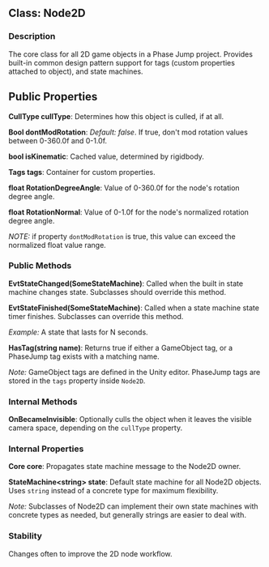 ## Class: Node2D

### Description

The core class for all 2D game objects in a Phase Jump project. Provides built-in common design pattern support for tags (custom properties attached to object), and state machines.

## Public Properties

**CullType cullType**: Determines how this object is culled, if at all.

**Bool dontModRotation**: _Default: false_. If true, don't mod rotation values between 0-360.0f and 0-1.0f.

**bool isKinematic**: Cached value, determined by rigidbody.

**Tags tags**: Container for custom properties.

**float RotationDegreeAngle**: Value of 0-360.0f for the node's rotation degree angle.

**float RotationNormal**: Value of 0-1.0f for the node's normalized rotation degree angle.

_NOTE:_ if property `dontModRotation` is true, this value can exceed the normalized float value range.

### Public Methods

**EvtStateChanged(SomeStateMachine)**: Called when the built in state machine changes state. Subclasses should override this method.

**EvtStateFinished(SomeStateMachine)**: Called when a state machine state timer finishes. Subclasses can override this method.

_Example:_ A state that lasts for N seconds.

**HasTag(string name)**: Returns true if either a GameObject tag, or a PhaseJump tag exists with a matching name.

_Note:_ GameObject tags are defined in the Unity editor. PhaseJump tags are stored in the `tags` property inside `Node2D`.


### Internal Methods

**OnBecameInvisible**: Optionally culls the object when it leaves the visible camera space, depending on the `cullType` property.

### Internal Properties

**Core core**: Propagates state machine message to the Node2D owner.

**StateMachine\<string> state**: Default state machine for all Node2D objects. Uses `string` instead of a concrete type for maximum flexibility.

_Note:_ Subclasses of Node2D can implement their own state machines with concrete types as needed, but generally strings are easier to deal with.

### Stability

Changes often to improve the 2D node workflow.
